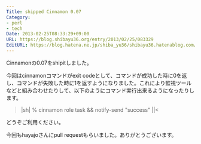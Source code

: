 ```yaml
---
Title: shipped Cinnamon 0.07
Category:
- perl
- tech
Date: 2013-02-25T08:33:29+09:00
URL: https://blog.shibayu36.org/entry/2013/02/25/083329
EditURL: https://blog.hatena.ne.jp/shiba_yu36/shibayu36.hatenablog.com/atom/entry/6435922169449359708
---
```


Cinnamonの0.07をshipitしました。

今回はcinnamonコマンドがexit codeとして、コマンドが成功した時に0を返し、コマンドが失敗した時に1を返すようになりました。これにより監視ツールなどと組み合わせたりして、以下のようにコマンド実行出来るようになったりします。

>|sh|
% cinnamon role task && notify-send "success"
||<

どうぞご利用ください。

今回もhayajoさんにpull requestもらいました。ありがとうございます。

